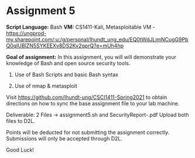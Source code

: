 # Assignment 5

**Script Language:** Bash
**VM:** CS1411-Kali, 
Metasploitable VM - https://ungprod-my.sharepoint.com/:u:/g/personal/lhundt_ung_edu/EQ0tWdJLjmNCugG9PbQ0qIUBlZN5SYKEEXv8DS2Kv2qprQ?e=mUh4hp


**Goal of assignment:** In this assignment, you will will demonstrate your knowledge of Bash and open source security tools.

1. Use of Bash Scripts and basic Bash syntax

2. Use of nmap & metasploit

Visit https://github.com/lhundt-ung/CSCI1411-Spring2021  to obtain directions on how to sync the base assignment file to your lab machine.

Deliverable: 2 Files -> assignment5.sh and SecurityReport-<IP Address>.pdf
Upload both files to D2L.

Points will be deducted for not submitting the assignment correctly. Submissions will only be accepted through D2L. 

Good Luck!
